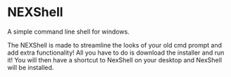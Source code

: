 # NEXShell
A simple command line shell for windows.

The NEXShell is made to streamline the looks of your old cmd prompt and add extra functionality!
All you have to do is download the installer and run it! 
You will then have a shortcut to NexShell on your desktop and NexShell will be installed.
